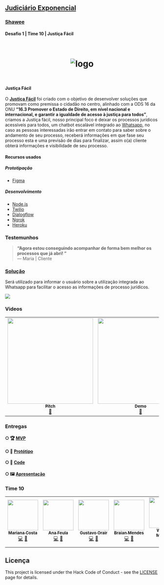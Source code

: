 ## [Judiciário Exponencial](https://hackajudiciarioexponencial.com.br/) 
### [Shawee](https://shawee.io/pt/) 

####  Desafio 1 | Time 10 | Justiça Fácil




<h1 align="center">
<br />
  <img src="https://i.imgur.com/9gdtXU5.jpg" alt="logo" border="0">
<br />
<br />

</h1>

#### Justiça Fácil



O [**Justiça Fácil**](https://mega-hack-women.herokuapp.com/) foi criado com o objetivo de desenvolver soluções que promovam como premissa o cidadão no centro, alinhado com a ODS 16 da ONU **“16.3 Promover o Estado de Direito, em nível nacional e internacional, e garantir a igualdade de acesso à justiça para todos”**, criamos a Justiça fácil, nosso principal foco é deixar os processos jurídicos acessíveis para todos, um chatbot escalável integrado ao [Whatsapp](https://web.whatsapp.com/%F0%9F%8C%90/pt-br), no caso as pessoas interessadas irão entrar em contato para saber sobre o andamento de seu processo, receberá  informações em que fase seu processo esta e uma previsão de dias para finalizar, assim o(a) cliente obterá informações e visibilidade de seu processo.



#### Recursos usados
##### Prototipação
- [Figma](https://www.figma.com/)
##### Desenvolvimento
- [Node.js](https://nodejs.org/)
- [Twilio](https://www.twilio.com/)
- [Dialogflow](https://dialogflow.cloud.google.com/)
- [Ngrok](https://ngrok.com/)
- [Heroku](https://www.heroku.com/)
  
  

### Testemunhos


> **“Agora estou conseguindo acompanhar de forma bem melhor os processos que já abri! ”**<br>
> — Maria | Cliente


### [Solução](https://api.whatsapp.com/send?phone=14155238886&text=join%20edge-bent)


Será utilizado para informar o usuário sobre a utilização integrada ao Whatsapp para facilitar o acesso as informações de processo jurídicos.


![](https://i.imgur.com/59SwB2W.jpg)




### Videos

<table>
  <tr>
    <td align="center"><a href="https://youtu.be/sX6kNxy65wQ"><img src="https://i.imgur.com/lYsrzO5.jpg" width="280px;" alt=""/><br /><sub><b>Pitch</b></sub></a><br /><a href="https://youtu.be/sX6kNxy65wQ" title="YouTube">🎥</a></td>
    <td align="center"><a href="https://youtu.be/U2fUmmdjDMw"><img src="https://i.imgur.com/E1aiADl.jpg" width="280px;" alt=""/><br /><sub><b>Demo</b></sub></a><br /><a href="https://www.youtube.com" title="YouTube">🎥</a></td>
</table>


### Entregas

####  ○  🏆 [MVP](https://api.whatsapp.com/send?phone=14155238886&text=join%20edge-bent)

####  ○  📲 [Protótipo](https://www.figma.com/proto/45HdMe1IqbplLdqSwmxtvk/judiciario-exponencial?node-id=0%3A3&scaling=scale-down)

####  ○  📇 [Code](https://github.com/BraianMendes/bot-juris-facil-Nodejs/)

####  ○  🖼️ [Apresentação](https://drive.google.com/)



### Time 10

<table>
  <tr>
    <td align="center"><a href="https://mrncstt.github.io/posts/"><img src="https://i.imgur.com/UMWYzzG.jpg" width="100px;" alt=""/><br /><sub><b>Mariana Costa</b></sub></a><br /><a href="marianacosta.data@gmail.com" title="Site">💻</a> <a href="https://mrncstt.github.io/" title="Email">📧</a> </td>
    <td align="center"><a href="https://www.linkedin.com/in/ana-daniele-feula-842219140/"><img src="https://i.imgur.com/Ecu6m0w.jpg" width="100px;" alt=""/><br /><sub><b> Ana Feula</b></sub></a><br /><a href="ananidesigner@gmail.com" title="Site">💻</a> <a href="https://www.linkedin.com/in/ana-daniele-feula-842219140/" title="Email">📧</a> </td>
    <td align="center"><a href="https://www.linkedin.com/in/gustavo-orair-1b514818/"><img src="https://i.imgur.com/ss07sSu.jpg" width="100px;" alt=""/><br /><sub><b> Gustavo Orair</b></sub></a><br /><a href="https://www.linkedin.com/in/gustavo-orair-1b514818/" title="Site">💻</a> <a href="https://www.linkedin.com/in/gustavo-orair-1b514818/" title="Email">📧</a> </td>
     <td align="center"><a href="https://www.linkedin.com/in/braianmendes/"><img src="https://i.imgur.com/TeL3mWd.jpg" width="100px;" alt=""/><br /><sub><b> Braian Mendes</b></sub></a><br /><a href="https://github.com/BraianMendes" title="Site">💻</a> <a href="https://github.com/BraianMendes" title="Email">📧</a> </td>
      <td align="center"><a href="https://www.linkedin.com/in/wagner-mariano-17a9bb56/"><img src="https://i.imgur.com/Nz1O55U.jpg" width="100px;" alt=""/><br /><sub><b> Wagner Mariano</b></sub></a><br /><a href="https://www.linkedin.com/in/wagner-mariano-msc-17a9bb56/" title="Site">💻</a> <a href="https://www.linkedin.com/in/wagner-mariano-msc-17a9bb56/" title="Email">📧</a> 
</table>


## Licença

This project is licensed under the Hack Code of Conduct - see the [LICENSE](https://hackcodeofconduct.org/) page for details.

